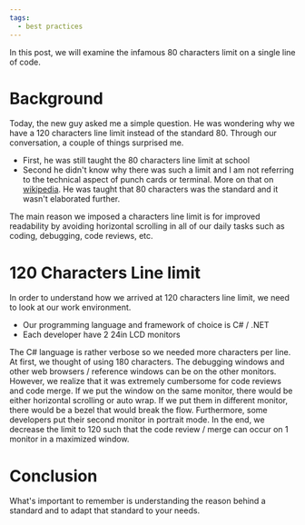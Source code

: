 ```yaml
---
tags:
  - best practices
---
```


In this post, we will examine the infamous 80 characters limit on a single line of code.

# Background

Today, the new guy asked me a simple question. He was wondering why we have a 120 characters line limit instead of the standard 80. Through our conversation, a couple of things surprised me.

- First, he was still taught the 80 characters line limit at school
- Second he didn't know why there was such a limit and I am not referring to the technical aspect of punch cards or terminal. More on that on [wikipedia](https://en.wikipedia.org/wiki/Characters_per_line). He was taught that 80 characters was the standard and it wasn't elaborated further.

The main reason we imposed a characters line limit is for improved readability by avoiding horizontal scrolling in all of our daily tasks such as coding, debugging, code reviews, etc.

# 120 Characters Line limit

In order to understand how we arrived at 120 characters line limit, we need to look at our work environment.

- Our programming language and framework of choice is C# / .NET
- Each developer have 2 24in LCD monitors

The C# language is rather verbose so we needed more characters per line. At first, we thought of using 180 characters. The debugging windows and other web browsers / reference windows can be on the other monitors. However, we realize that it was extremely cumbersome for code reviews and code merge. If we put the window on the same monitor, there would be either horizontal scrolling or auto wrap. If we put them in different monitor, there would be a bezel that would break the flow. Furthermore, some developers put their second monitor in portrait mode. In the end, we decrease the limit to 120 such that the code review / merge can occur on 1 monitor in a maximized window. 

# Conclusion

What's important to remember is understanding the reason behind a standard and to adapt that standard to your needs.